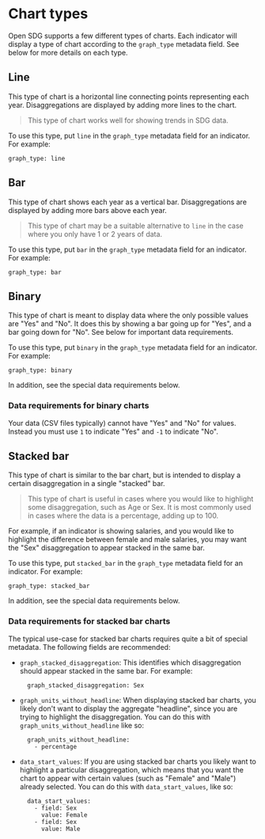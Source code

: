 <h1>Chart types</h1>

Open SDG supports a few different types of charts. Each indicator will display a type of chart according to the `graph_type` metadata field. See below for more details on each type.

## Line

This type of chart is a horizontal line connecting points representing each year. Disaggregations are displayed by adding more lines to the chart.

> This type of chart works well for showing trends in SDG data.

To use this type, put `line` in the `graph_type` metadata field for an indicator. For example:

```
graph_type: line
```

## Bar

This type of chart shows each year as a vertical bar. Disaggregations are displayed by adding more bars above each year.

> This type of chart may be a suitable alternative to `line` in the case where you
> only have 1 or 2 years of data.

To use this type, put `bar` in the `graph_type` metadata field for an indicator. For example:

```
graph_type: bar
```

## Binary

This type of chart is meant to display data where the only possible values are "Yes" and "No". It does this by showing a bar going up for "Yes", and a bar going down for "No". See below for important data requirements.

To use this type, put `binary` in the `graph_type` metadata field for an indicator. For example:

```
graph_type: binary
```

In addition, see the special data requirements below.

### Data requirements for binary charts

Your data (CSV files typically) cannot have "Yes" and "No" for values. Instead you must use `1` to indicate "Yes" and `-1` to indicate "No".

## Stacked bar

This type of chart is similar to the bar chart, but is intended to display a certain disaggregation in a single "stacked" bar.

> This type of chart is useful in cases where you would like to highlight some
> disaggregation, such as Age or Sex. It is most commonly used in cases where
> the data is a percentage, adding up to 100.

For example, if an indicator is showing salaries, and you would like to highlight the difference between female and male salaries, you may want the "Sex" disaggregation to appear stacked in the same bar.

To use this type, put `stacked_bar` in the `graph_type` metadata field for an indicator. For example:

```
graph_type: stacked_bar
```

In addition, see the special data requirements below.

### Data requirements for stacked bar charts

The typical use-case for stacked bar charts requires quite a bit of special metadata. The following fields are recommended:

* `graph_stacked_disaggregation`: This identifies which disaggregation should appear stacked in the same bar. For example:

        graph_stacked_disaggregation: Sex

* `graph_units_without_headline`: When displaying stacked bar charts, you likely don't want to display the aggregate "headline", since you are trying to highlight the disaggregation. You can do this with `graph_units_without_headline` like so:

        graph_units_without_headline:
          - percentage

* `data_start_values`: If you are using stacked bar charts you likely want to highlight a particular disaggregation, which means that you want the chart to appear with certain values (such as "Female" and "Male") already selected. You can do this with `data_start_values`, like so:

        data_start_values:
          - field: Sex
            value: Female
          - field: Sex
            value: Male
